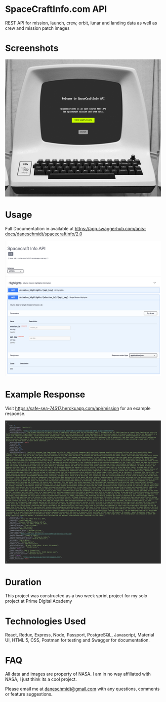 # SpaceCraftInfo.com API


REST API for mission, launch, crew, orbit, lunar and landing data as well as crew and mission patch images


# Screenshots

![](/public/images/scinfoscreeny.png)


# Usage

Full Documentation in available at https://app.swaggerhub.com/apis-docs/daneschmidt/spacecraftinfo/2.0


![](/public/images/sampledoc.png)


# Example Response

Visit https://safe-sea-74517.herokuapp.com/api/mission for an example response. 


![](/public/images/sampledata.png)


# Duration

This project was constructed as a two week sprint project for my solo project at Prime Digital Academy


# Technologies Used

React, Redux, Express, Node, Passport, PostgreSQL, Javascript, Material UI, HTML 5, CSS, Postman for testing and Swagger for documentation.


# FAQ

All data and images are property of NASA.  I am in no way affiliated with NASA, I just think its a cool project.

Please email me at <a href = "mailto: daneschmidt@gmail.com">daneschmidt@gmail.com</a> with any questions, comments or feature suggestions.
